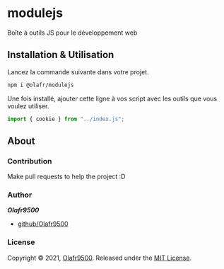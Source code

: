 # modulejs

Boîte à outils JS pour le développement web

## Installation & Utilisation

Lancez la commande suivante dans votre projet.

```bash
npm i @olafr/modulejs
```

Une fois installé, ajouter cette ligne à vos script avec les outils que vous voulez utiliser.

```js
import { cookie } from "../index.js";
```

## About

### Contribution

Make pull requests to help the project :D

### Author

**_Olafr9500_**

- [github/Olafr9500](https://github.com/Olafr9500)

### License

Copyright © 2021, [Olafr9500](https://github.com/Olafr9500).
Released under the [MIT License](LICENSE).
